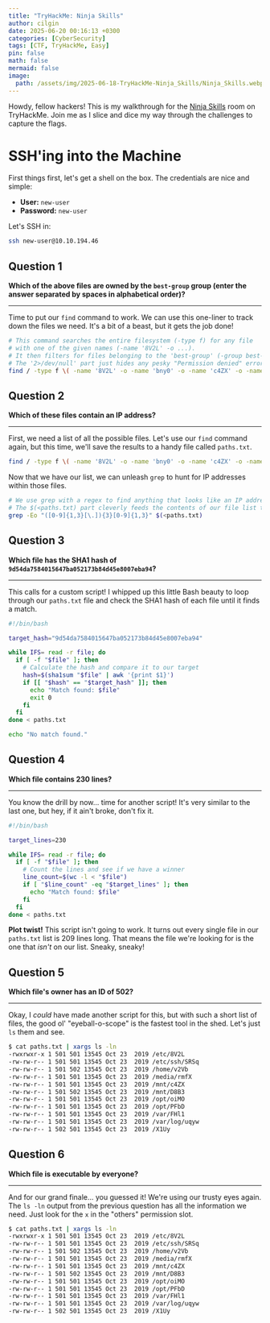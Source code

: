 ```yaml
---
title: "TryHackMe: Ninja Skills"
author: cilgin
date: 2025-06-20 00:16:13 +0300
categories: [CyberSecurity]
tags: [CTF, TryHackMe, Easy]
pin: false
math: false
mermaid: false
image:
  path: /assets/img/2025-06-18-TryHackMe-Ninja_Skills/Ninja_Skills.webp
---
```


Howdy, fellow hackers! This is my walkthrough for the [Ninja Skills](https://tryhackme.com/room/ninjaskills) room on TryHackMe. Join me as I slice and dice my way through the challenges to capture the flags.

# SSH'ing into the Machine

First things first, let's get a shell on the box. The credentials are nice and simple:

- **User:** `new-user`
- **Password:** `new-user`

Let's SSH in:

```bash
ssh new-user@10.10.194.46
```

## Question 1

**Which of the above files are owned by the `best-group` group (enter the answer separated by spaces in alphabetical order)?**

---

Time to put our `find` command to work. We can use this one-liner to track down the files we need. It's a bit of a beast, but it gets the job done!

```bash
# This command searches the entire filesystem (-type f) for any file
# with one of the given names (-name '8V2L' -o ...).
# It then filters for files belonging to the 'best-group' (-group best-group).
# The '2>/dev/null' part just hides any pesky "Permission denied" errors.
find / -type f \( -name '8V2L' -o -name 'bny0' -o -name 'c4ZX' -o -name 'D8B3' -o -name 'FHl1' -o -name 'oiMO' -o -name 'PFbD' -o -name 'rmfX' -o -name 'SRSq' -o -name 'uqyw' -o -name 'v2Vb' -o -name 'X1Uy' \) -group best-group 2>/dev/null
```

## Question 2

**Which of these files contain an IP address?**

---

First, we need a list of all the possible files. Let's use our `find` command again, but this time, we'll save the results to a handy file called `paths.txt`.

```bash
find / -type f \( -name '8V2L' -o -name 'bny0' -o -name 'c4ZX' -o -name 'D8B3' -o -name 'FHl1' -o -name 'oiMO' -o -name 'PFbD' -o -name 'rmfX' -o -name 'SRSq' -o -name 'uqyw' -o -name 'v2Vb' -o -name 'X1Uy' \) 2>/dev/null > paths.txt
```

Now that we have our list, we can unleash `grep` to hunt for IP addresses within those files.

```bash
# We use grep with a regex to find anything that looks like an IP address.
# The $(<paths.txt) part cleverly feeds the contents of our file list to grep.
grep -Eo "([0-9]{1,3}[\.]){3}[0-9]{1,3}" $(<paths.txt)
```

## Question 3

**Which file has the SHA1 hash of `9d54da7584015647ba052173b84d45e8007eba94`?**

---

This calls for a custom script! I whipped up this little Bash beauty to loop through our `paths.txt` file and check the SHA1 hash of each file until it finds a match.

```bash
#!/bin/bash

target_hash="9d54da7584015647ba052173b84d45e8007eba94"

while IFS= read -r file; do
  if [ -f "$file" ]; then
    # Calculate the hash and compare it to our target
    hash=$(sha1sum "$file" | awk '{print $1}')
    if [[ "$hash" == "$target_hash" ]]; then
      echo "Match found: $file"
      exit 0
    fi
  fi
done < paths.txt

echo "No match found."
```

## Question 4

**Which file contains 230 lines?**

---

You know the drill by now... time for another script! It's very similar to the last one, but hey, if it ain't broke, don't fix it.

```bash
#!/bin/bash

target_lines=230

while IFS= read -r file; do
  if [ -f "$file" ]; then
    # Count the lines and see if we have a winner
    line_count=$(wc -l < "$file")
    if [ "$line_count" -eq "$target_lines" ]; then
      echo "Match found: $file"
    fi
  fi
done < paths.txt
```

**Plot twist!** This script isn't going to work. It turns out every single file in our `paths.txt` list is 209 lines long. That means the file we're looking for is the one that _isn't_ on our list. Sneaky, sneaky!

## Question 5

**Which file's owner has an ID of 502?**

---

Okay, I _could_ have made another script for this, but with such a short list of files, the good ol' "eyeball-o-scope" is the fastest tool in the shed. Let's just `ls` them and see.

```bash
$ cat paths.txt | xargs ls -ln
-rwxrwxr-x 1 501 501 13545 Oct 23  2019 /etc/8V2L
-rw-rw-r-- 1 501 501 13545 Oct 23  2019 /etc/ssh/SRSq
-rw-rw-r-- 1 501 502 13545 Oct 23  2019 /home/v2Vb
-rw-rw-r-- 1 501 501 13545 Oct 23  2019 /media/rmfX
-rw-rw-r-- 1 501 501 13545 Oct 23  2019 /mnt/c4ZX
-rw-rw-r-- 1 501 502 13545 Oct 23  2019 /mnt/D8B3
-rw-rw-r-- 1 501 501 13545 Oct 23  2019 /opt/oiMO
-rw-rw-r-- 1 501 501 13545 Oct 23  2019 /opt/PFbD
-rw-rw-r-- 1 501 501 13545 Oct 23  2019 /var/FHl1
-rw-rw-r-- 1 501 501 13545 Oct 23  2019 /var/log/uqyw
-rw-rw-r-- 1 502 501 13545 Oct 23  2019 /X1Uy
```

## Question 6

**Which file is executable by everyone?**

---

And for our grand finale... you guessed it! We're using our trusty eyes again. The `ls -ln` output from the previous question has all the information we need. Just look for the `x` in the "others" permission slot.

```bash
$ cat paths.txt | xargs ls -ln
-rwxrwxr-x 1 501 501 13545 Oct 23  2019 /etc/8V2L
-rw-rw-r-- 1 501 501 13545 Oct 23  2019 /etc/ssh/SRSq
-rw-rw-r-- 1 501 502 13545 Oct 23  2019 /home/v2Vb
-rw-rw-r-- 1 501 501 13545 Oct 23  2019 /media/rmfX
-rw-rw-r-- 1 501 501 13545 Oct 23  2019 /mnt/c4ZX
-rw-rw-r-- 1 501 502 13545 Oct 23  2019 /mnt/D8B3
-rw-rw-r-- 1 501 501 13545 Oct 23  2019 /opt/oiMO
-rw-rw-r-- 1 501 501 13545 Oct 23  2019 /opt/PFbD
-rw-rw-r-- 1 501 501 13545 Oct 23  2019 /var/FHl1
-rw-rw-r-- 1 501 501 13545 Oct 23  2019 /var/log/uqyw
-rw-rw-r-- 1 502 501 13545 Oct 23  2019 /X1Uy
```
